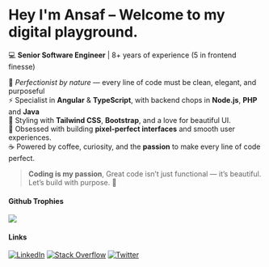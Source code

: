 <!--
**ansafans/ansafans** is a ✨ _special_ ✨ repository because its `README.md` (this file) appears on your GitHub profile.

Here are some ideas to get you started:

- 🔭 I’m currently working on ...
- 🌱 I’m currently learning ...
- 👯 I’m looking to collaborate on ...
- 🤔 I’m looking for help with ...
- 💬 Ask me about ...
- 📫 How to reach me: ...
- 😄 Pronouns: ...
- ⚡ Fun fact: ...
-->
# Hey **I'm Ansaf** – Welcome to my digital playground.

💻 **Senior Software Engineer** | 8+ years of experience (5 in frontend finesse)  

🎯 *Perfectionist by nature* — every line of code must be clean, elegant, and purposeful  
⚡ Specialist in **Angular** & **TypeScript**, with backend chops in **Node.js**, **PHP** and **Java**  
🎨 Styling with **Tailwind CSS**, **Bootstrap**, and a love for beautiful UI.   
🧠 Obsessed with building **pixel-perfect interfaces** and smooth user experiences.   
☕ Powered by coffee, curiosity, and the **passion** to make every line of code perfect.   

> **Coding is my passion**, Great code isn’t just functional — it’s beautiful. Let’s build with purpose. 🚀

#### Github Trophies
![](https://github-profile-trophy.vercel.app/?username=ansafans&theme=flat&no-frame=false&no-bg=false&margin-w=2&margin-h=2)

#### Links
[![LinkedIn](https://img.shields.io/badge/LinkedIn-%230077B5.svg?logo=linkedin&logoColor=white)](https://linkedin.com/in/ansafans) [![Stack Overflow](https://img.shields.io/badge/-Stackoverflow-FE7A16?logo=stack-overflow&logoColor=white)](https://stackoverflow.com/users/8482039) [![Twitter](https://img.shields.io/badge/Twitter-%231DA1F2.svg?logo=Twitter&logoColor=white)](https://twitter.com/infotechans) 


<!-- Proudly created with GPRM ( https://gprm.itsvg.in ) -->
